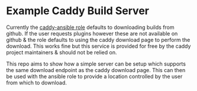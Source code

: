 # Example Caddy Build Server

Currently the [caddy-ansible role](https://github.com/caddy-ansible/caddy-ansible) defaults to downloading builds from github. If the user requests plugins however these are not available on github & the role defaults to using the caddy download page to perform the download. This works fine but this service is provided for free by the caddy project maintainers & should not be relied on.

This repo aims to show how a simple server can be setup which supports the same download endpoint as the caddy download page. This can then be used with the ansible role to provide a location controlled by the user from which to download.

